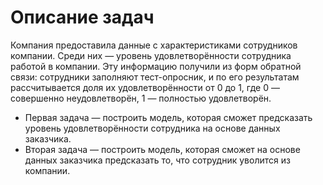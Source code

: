# Описание задач

Компания предоставила данные с характеристиками сотрудников компании. Среди них — уровень удовлетворённости сотрудника работой в компании. Эту информацию получили из форм обратной связи: сотрудники заполняют тест-опросник, и по его результатам рассчитывается доля их удовлетворённости от 0 до 1, где 0 — совершенно неудовлетворён, 1 — полностью удовлетворён.

* Первая задача — построить модель, которая сможет предсказать уровень удовлетворённости сотрудника на основе данных заказчика.
* Вторая задача — построить модель, которая сможет на основе данных заказчика предсказать то, что сотрудник уволится из компании.
